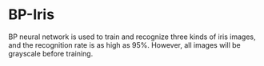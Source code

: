 # BP-Iris
BP neural network is used to train and recognize three kinds of iris images, and the recognition rate is as high as 95%. However, all images will be grayscale before training.
